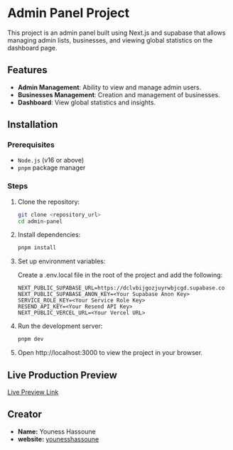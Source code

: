 # Admin Panel Project

This project is an admin panel built using Next.js and supabase that allows managing admin lists, businesses, and viewing global statistics on the dashboard page.

## Features

- **Admin Management**: Ability to view and manage admin users.
- **Businesses Management**: Creation and management of businesses.
- **Dashboard**: View global statistics and insights.

## Installation

### Prerequisites

- `Node.js` (v16 or above)
- `pnpm` package manager

### Steps

1. Clone the repository:

   ```bash
   git clone <repository_url>
   cd admin-panel
   ```

2. Install dependencies:

   ```bash
   pnpm install
   ```

3. Set up environment variables:

   Create a .env.local file in the root of the project and add the following:

   ```dotenv
   NEXT_PUBLIC_SUPABASE_URL=https://dclvbijgozjuyrwbjcgd.supabase.co
   NEXT_PUBLIC_SUPABASE_ANON_KEY=<Your Supabase Anon Key>
   SERVICE_ROLE_KEY=<Your Service Role Key>
   RESEND_API_KEY=<Your Resend API Key>
   NEXT_PUBLIC_VERCEL_URL=<Your Vercel URL>
   ```

4. Run the development server:

   ```bash
   pnpm dev
   ```

5. Open http://localhost:3000 to view the project in your browser.

## Live Production Preview

[Live Preview Link](https://admin-panel-ten-gray.vercel.app/login)

## Creator

- **Name:** Youness Hassoune
- **website:** [younesshassoune](https://younesshassoune.com/)
